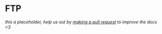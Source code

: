 # FTP

<div class="big-emphasis" markdown="1">

*this a placeholder, help us out by [making a pull request](/docs/develop/contributing/)
to improve the docs <3*

</div>